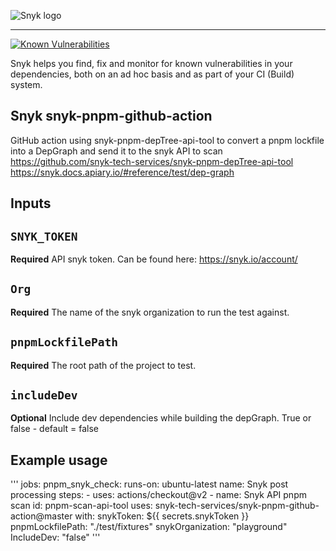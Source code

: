 ![Snyk logo](https://snyk.io/style/asset/logo/snyk-print.svg)

***

[![Known Vulnerabilities](https://snyk.io/test/github/snyk-tech-services/snyk-pnpm-github-action/badge.svg)](https://snyk.io/test/github/snyk-tech-services/snyk-pnpm-github-action)

Snyk helps you find, fix and monitor for known vulnerabilities in your dependencies, both on an ad hoc basis and as part of your CI (Build) system.

## Snyk snyk-pnpm-github-action
GitHub action using snyk-pnpm-depTree-api-tool to convert a pnpm lockfile into a DepGraph and send it to the snyk API to scan
https://github.com/snyk-tech-services/snyk-pnpm-depTree-api-tool
https://snyk.docs.apiary.io/#reference/test/dep-graph



## Inputs

## `SNYK_TOKEN`
**Required** API snyk token. Can be found here: https://snyk.io/account/

## `Org`
**Required** The name of the snyk organization to run the test against.

## `pnpmLockfilePath`
**Required** The root path of the project to test.

## `includeDev`
**Optional** Include dev dependencies while building the depGraph. True or false - default = false

## Example usage
'''
jobs:
  pnpm_snyk_check:
    runs-on: ubuntu-latest
    name: Snyk post processing
    steps:
      - uses: actions/checkout@v2
      - name: Snyk API pnpm scan
        id: pnpm-scan-api-tool
        uses: snyk-tech-services/snyk-pnpm-github-action@master
        with:
          snykToken: ${{ secrets.snykToken }}
          pnpmLockfilePath: "./test/fixtures"
          snykOrganization: "playground"
          IncludeDev: "false"
'''
